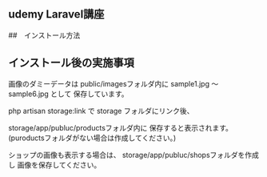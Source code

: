 ## udemy Laravel講座

##　インストール方法

## インストール後の実施事項

画像のダミーデータは
public/imagesフォルダ内に
sample1.jpg 〜 sample6.jpg として
保存しています。

php artisan storage:link で
storage フォルダにリンク後、

storage/app/publuc/productsフォルダ内に
保存すると表示されます。
(puroductsフォルダがない場合は作成してください。)

ショップの画像も表示する場合は、
storage/app/publuc/shopsフォルダを作成し
画像を保存してください。